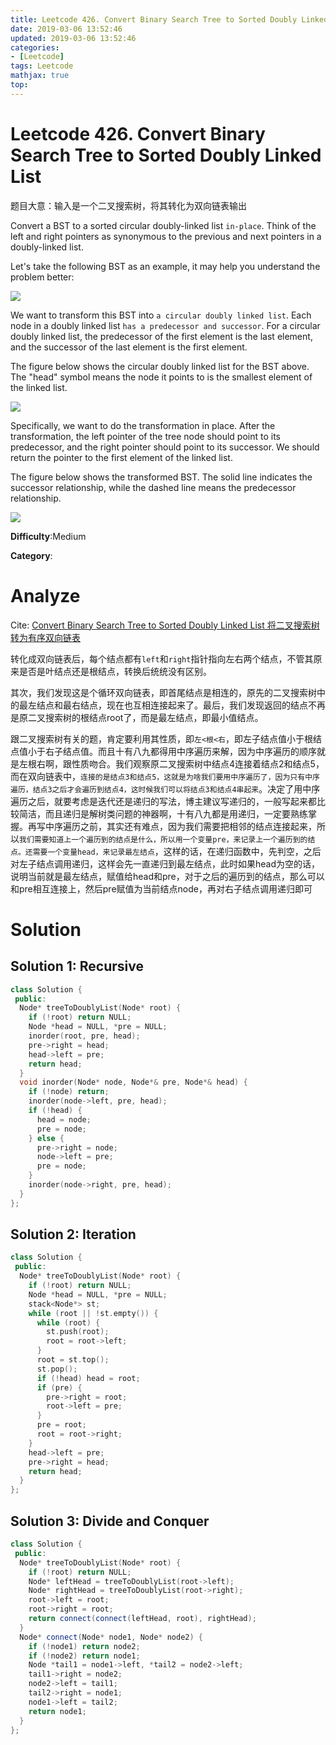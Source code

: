 ```yaml
---
title: Leetcode 426. Convert Binary Search Tree to Sorted Doubly Linked List
date: 2019-03-06 13:52:46
updated: 2019-03-06 13:52:46
categories: 
- [Leetcode]
tags: Leetcode
mathjax: true
top:
---
```


# Leetcode 426. Convert Binary Search Tree to Sorted Doubly Linked List

题目大意：输入是一个二叉搜索树，将其转化为双向链表输出

Convert a BST to a sorted circular doubly-linked list `in-place`. Think of the left and right pointers as synonymous to the previous and next pointers in a doubly-linked list.

Let's take the following BST as an example, it may help you understand the problem better:

![](https://leetcode.com/static/images/problemset/BSTDLLOriginalBST.png)

We want to transform this BST into `a circular doubly linked list`. Each node in a doubly linked list `has a predecessor and successor`. For a circular doubly linked list, the predecessor of the first element is the last element, and the successor of the last element is the first element.

The figure below shows the circular doubly linked list for the BST above. The "head" symbol means the node it points to is the smallest element of the linked list.

![](https://leetcode.com/static/images/problemset/BSTDLLReturnDLL.png)

Specifically, we want to do the transformation in place. After the transformation, the left pointer of the tree node should point to its predecessor, and the right pointer should point to its successor. We should return the pointer to the first element of the linked list.

The figure below shows the transformed BST. The solid line indicates the successor relationship, while the dashed line means the predecessor relationship.

![](https://leetcode.com/static/images/problemset/BSTDLLReturnBST.png)

**Difficulty**:Medium

**Category**:

# Analyze

Cite: [Convert Binary Search Tree to Sorted Doubly Linked List 将二叉搜索树转为有序双向链表](https://www.cnblogs.com/grandyang/p/9615871.html)

转化成双向链表后，每个结点都有`left`和`right`指针指向左右两个结点，不管其原来是否是叶结点还是根结点，转换后统统没有区别。

其次，我们发现这是个循环双向链表，即首尾结点是相连的，原先的二叉搜索树中的最左结点和最右结点，现在也互相连接起来了。最后，我们发现返回的结点不再是原二叉搜索树的根结点root了，而是最左结点，即最小值结点。

跟二叉搜索树有关的题，肯定要利用其性质，即`左<根<右`，即左子结点值小于根结点值小于右子结点值。而且十有八九都得用中序遍历来解，因为中序遍历的顺序就是左根右啊，跟性质吻合。我们观察原二叉搜索树中结点4连接着结点2和结点5，而在双向链表中，`连接的是结点3和结点5，这就是为啥我们要用中序遍历了，因为只有中序遍历，结点3之后才会遍历到结点4，这时候我们可以将结点3和结点4串起来`。决定了用中序遍历之后，就要考虑是迭代还是递归的写法，博主建议写递归的，一般写起来都比较简洁，而且递归是解树类问题的神器啊，十有八九都是用递归，一定要熟练掌握。再写中序遍历之前，其实还有难点，因为我们需要把相邻的结点连接起来，所以`我们需要知道上一个遍历到的结点是什么，所以用一个变量pre，来记录上一个遍历到的结点。还需要一个变量head，来记录最左结点`，这样的话，在递归函数中，先判空，之后对左子结点调用递归，这样会先一直递归到最左结点，此时如果head为空的话，说明当前就是最左结点，赋值给head和pre，对于之后的遍历到的结点，那么可以和pre相互连接上，然后pre赋值为当前结点node，再对右子结点调用递归即可

# Solution

## Solution 1: Recursive

```cpp
class Solution {
 public:
  Node* treeToDoublyList(Node* root) {
    if (!root) return NULL;
    Node *head = NULL, *pre = NULL;
    inorder(root, pre, head);
    pre->right = head;
    head->left = pre;
    return head;
  }
  void inorder(Node* node, Node*& pre, Node*& head) {
    if (!node) return;
    inorder(node->left, pre, head);
    if (!head) {
      head = node;
      pre = node;
    } else {
      pre->right = node;
      node->left = pre;
      pre = node;
    }
    inorder(node->right, pre, head);
  }
};
```

## Solution 2: Iteration

```cpp
class Solution {
 public:
  Node* treeToDoublyList(Node* root) {
    if (!root) return NULL;
    Node *head = NULL, *pre = NULL;
    stack<Node*> st;
    while (root || !st.empty()) {
      while (root) {
        st.push(root);
        root = root->left;
      }
      root = st.top();
      st.pop();
      if (!head) head = root;
      if (pre) {
        pre->right = root;
        root->left = pre;
      }
      pre = root;
      root = root->right;
    }
    head->left = pre;
    pre->right = head;
    return head;
  }
};
```

## Solution 3: Divide and Conquer

```cpp
class Solution {
 public:
  Node* treeToDoublyList(Node* root) {
    if (!root) return NULL;
    Node* leftHead = treeToDoublyList(root->left);
    Node* rightHead = treeToDoublyList(root->right);
    root->left = root;
    root->right = root;
    return connect(connect(leftHead, root), rightHead);
  }
  Node* connect(Node* node1, Node* node2) {
    if (!node1) return node2;
    if (!node2) return node1;
    Node *tail1 = node1->left, *tail2 = node2->left;
    tail1->right = node2;
    node2->left = tail1;
    tail2->right = node1;
    node1->left = tail2;
    return node1;
  }
};
```